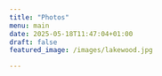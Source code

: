 ```yaml
---
title: "Photos"
menu: main
date: 2025-05-18T11:47:04+01:00
draft: false
featured_image: /images/lakewood.jpg

---
```


